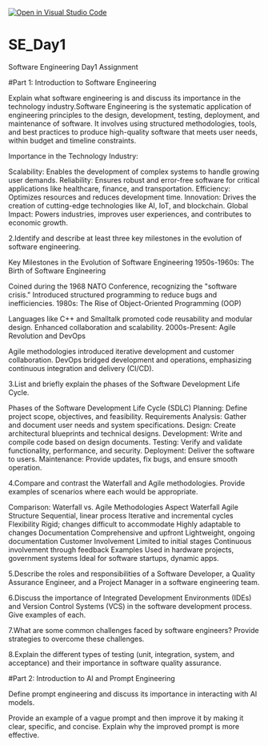 [![Open in Visual Studio Code](https://classroom.github.com/assets/open-in-vscode-2e0aaae1b6195c2367325f4f02e2d04e9abb55f0b24a779b69b11b9e10269abc.svg)](https://classroom.github.com/online_ide?assignment_repo_id=17341904&assignment_repo_type=AssignmentRepo)
# SE_Day1
Software Engineering Day1 Assignment

#Part 1: Introduction to Software Engineering

Explain what software engineering is and discuss its importance in the technology industry.Software Engineering is the systematic application of engineering principles to the design, development, testing, deployment, and maintenance of software. It involves using structured methodologies, tools, and best practices to produce high-quality software that meets user needs, within budget and timeline constraints.

Importance in the Technology Industry:

Scalability: Enables the development of complex systems to handle growing user demands.
Reliability: Ensures robust and error-free software for critical applications like healthcare, finance, and transportation.
Efficiency: Optimizes resources and reduces development time.
Innovation: Drives the creation of cutting-edge technologies like AI, IoT, and blockchain.
Global Impact: Powers industries, improves user experiences, and contributes to economic growth.

2.Identify and describe at least three key milestones in the evolution of software engineering.

Key Milestones in the Evolution of Software Engineering
1950s-1960s: The Birth of Software Engineering

Coined during the 1968 NATO Conference, recognizing the "software crisis."
Introduced structured programming to reduce bugs and inefficiencies.
1980s: The Rise of Object-Oriented Programming (OOP)

Languages like C++ and Smalltalk promoted code reusability and modular design.
Enhanced collaboration and scalability.
2000s-Present: Agile Revolution and DevOps

Agile methodologies introduced iterative development and customer collaboration.
DevOps bridged development and operations, emphasizing continuous integration and delivery (CI/CD).


3.List and briefly explain the phases of the Software Development Life Cycle.

Phases of the Software Development Life Cycle (SDLC)
Planning: Define project scope, objectives, and feasibility.
Requirements Analysis: Gather and document user needs and system specifications.
Design: Create architectural blueprints and technical designs.
Development: Write and compile code based on design documents.
Testing: Verify and validate functionality, performance, and security.
Deployment: Deliver the software to users.
Maintenance: Provide updates, fix bugs, and ensure smooth operation.


4.Compare and contrast the Waterfall and Agile methodologies. Provide examples of scenarios where each would be appropriate.

Comparison: Waterfall vs. Agile Methodologies
Aspect	Waterfall	Agile
Structure	Sequential, linear process	Iterative and incremental cycles
Flexibility	Rigid; changes difficult to accommodate	Highly adaptable to changes
Documentation	Comprehensive and upfront	Lightweight, ongoing documentation
Customer Involvement	Limited to initial stages	Continuous involvement through feedback
Examples	Used in hardware projects, government systems	Ideal for software startups, dynamic apps.


5.Describe the roles and responsibilities of a Software Developer, a Quality Assurance Engineer, and a Project Manager in a software engineering team.



6.Discuss the importance of Integrated Development Environments (IDEs) and Version Control Systems (VCS) in the software development process. Give examples of each.


7.What are some common challenges faced by software engineers? Provide strategies to overcome these challenges.


8.Explain the different types of testing (unit, integration, system, and acceptance) and their importance in software quality assurance.


#Part 2: Introduction to AI and Prompt Engineering


Define prompt engineering and discuss its importance in interacting with AI models.


Provide an example of a vague prompt and then improve it by making it clear, specific, and concise. Explain why the improved prompt is more effective.
